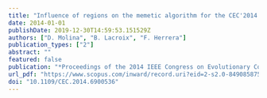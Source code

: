 ```yaml
---
title: "Influence of regions on the memetic algorithm for the CEC'2014 Special Session on Real-Parameter Single Objective Optimisation"
date: 2014-01-01
publishDate: 2019-12-30T14:59:53.151529Z
authors: ["D. Molina", "B. Lacroix", "F. Herrera"]
publication_types: ["2"]
abstract: ""
featured: false
publication: "*Proceedings of the 2014 IEEE Congress on Evolutionary Computation, CEC 2014*"
url_pdf: "https://www.scopus.com/inward/record.uri?eid=2-s2.0-84908587588&doi=10.1109%2fCEC.2014.6900536&partnerID=40&md5=6ec56a735bf70cfb6a186f8ff8b97c4d"
doi: "10.1109/CEC.2014.6900536"
---
```


